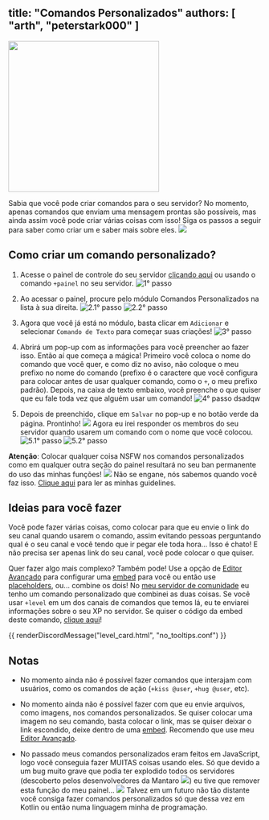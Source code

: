 title: "Comandos Personalizados"
authors: [ "arth", "peterstark000" ]
---
<div class="centered-text">
<img src="/v3/assets/img/faq/custom_commands/banner.png" height="300" />
</div>

Sabia que você pode criar comandos para o seu servidor? No momento, apenas comandos que enviam uma mensagem prontas são possíveis, mas ainda assim você pode criar várias coisas com isso! Siga os passos a seguir para saber como criar um e saber mais sobre eles. <img src="https://cdn.discordapp.com/emojis/673868465433477126.png?v=1" class="inline-emoji">

## Como criar um comando personalizado?
1. Acesse o painel de controle do seu servidor [clicando aqui](/dashboard) ou usando o comando `+painel` no seu servidor.
![1° passo](/v3/assets/img/faq/custom_commands/1.png)

2. Ao acessar o painel, procure pelo módulo Comandos Personalizados na lista à sua direita.
![2.1° passo](/v3/assets/img/faq/custom_commands/2.1.png)
![2.2° passo](/v3/assets/img/faq/custom_commands/2.2.png)

3. Agora que você já está no módulo, basta clicar em `Adicionar` e selecionar `Comando de Texto` para começar suas criações!
![3° passo](/v3/assets/img/faq/custom_commands/3.png)

4. Abrirá um pop-up com as informações para você preencher ao fazer isso. Então aí que começa a mágica! Primeiro você coloca o nome do comando que você quer, e como diz no aviso, não coloque o meu prefixo no nome do comando (prefixo é o caractere que você configura para colocar antes de usar qualquer comando, como o `+`, o meu prefixo padrão). Depois, na caixa de texto embaixo, você preenche o que quiser que eu fale toda vez que alguém usar um comando!
![4° passo](/v3/assets/img/faq/custom_commands/4.png)
dsadqw

5. Depois de preenchido, clique em `Salvar` no pop-up e no botão verde da página. Prontinho!  <img src="https://cdn.discordapp.com/emojis/519546310978830355.png?v=1" class="inline-emoji"> Agora eu irei responder os membros do seu servidor quando usarem um comando com o nome que você colocou.
![5.1° passo](/v3/assets/img/faq/custom_commands/5.1.png)
![5.2° passo](/v3/assets/img/faq/custom_commands/5.2.png)

**Atenção**: Colocar qualquer coisa NSFW nos comandos personalizados como em qualquer outra seção do painel resultará no seu ban permanente do uso das minhas funções! <img src="https://cdn.discordapp.com/emojis/395010059157110785.png?v=1" class="inline-emoji"> Não se engane, nós sabemos quando você faz isso. [Clique aqui](/guidelines) para ler as minhas guidelines.

## Ideias para você fazer
Você pode fazer várias coisas, como colocar para que eu envie o link do seu canal quando usarem o comando, assim evitando pessoas perguntando qual é o seu canal e você tendo que ir pegar ele toda hora... Isso é chato! E não precisa ser apenas link do seu canal, você pode colocar o que quiser.

Quer fazer algo mais complexo? Também pode! Use a opção de [Editor Avançado](https://embed.loritta.website/) para configurar uma [embed](/extras/faq-loritta/embeds) para você ou então use [placeholders](/extras/faq-loritta/placeholders), ou... combine os dois! No [meu servidor de comunidade](https://discord.gg/lori) eu tenho um comando personalizado que combinei as duas coisas. Se você usar `+level` em um dos canais de comandos que temos lá, eu te enviarei informações sobre o seu XP no servidor. Se quiser o código da embed deste comando, [clique aqui](https://gist.github.com/MrPowerGamerBR/0d85d998e9ef656e7a6ab8b04f029380)!

{{ renderDiscordMessage("level_card.html", "no_tooltips.conf") }}

## Notas
* No momento ainda não é possível fazer comandos que interajam com usuários, como os comandos de ação (`+kiss @user`, `+hug @user`, etc).

* No momento ainda não é possível fazer com que eu envie arquivos, como imagens, nos comandos personalizados. Se quiser colocar uma imagem no seu comando, basta colocar o link, mas se quiser deixar o link escondido, deixe dentro de uma [embed](/extras/faq-loritta/embeds). Recomendo que use meu [Editor Avançado](https://embed.loritta.website/).

* No passado meus comandos personalizados eram feitos em JavaScript, logo você conseguia fazer MUITAS coisas usando eles. Só que devido a um bug muito grave que podia ter explodido todos os servidores (descoberto pelos desenvolvedores da Mantaro <img src="https://cdn.discordapp.com/emojis/732706868224327702.png?v=1" class="inline-emoji">) eu tive que remover esta função do meu painel... <img src="https://cdn.discordapp.com/emojis/626942886251855872.png?v=1" class="inline-emoji"> Talvez em um futuro não tão distante você consiga fazer comandos personalizados só que dessa vez em Kotlin ou então numa linguagem minha de programação.
